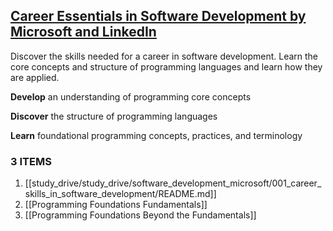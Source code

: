 ## [Career Essentials in Software Development by Microsoft and LinkedIn](https://www.linkedin.com/learning/paths/career-essentials-in-software-development-by-microsoft-and-linkedin)

Discover the skills needed for a career in software development. Learn the core concepts and structure of programming languages and learn how they are applied.

**Develop** an understanding of programming core concepts

**Discover** the structure of programming languages

**Learn** foundational programming concepts, practices, and terminology

### 3 ITEMS
1. [[study_drive/study_drive/software_development_microsoft/001_career_skills_in_software_development/README.md]]
2. [[Programming Foundations Fundamentals]]
3. [[Programming Foundations Beyond the Fundamentals]]
